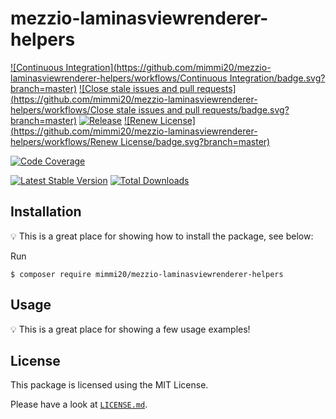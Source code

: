 # mezzio-laminasviewrenderer-helpers

[![Continuous Integration](https://github.com/mimmi20/mezzio-laminasviewrenderer-helpers/workflows/Continuous Integration/badge.svg?branch=master)](https://github.com/mimmi20/mezzio-laminasviewrenderer-helpers/actions)
[![Close stale issues and pull requests](https://github.com/mimmi20/mezzio-laminasviewrenderer-helpers/workflows/Close stale issues and pull requests/badge.svg?branch=master)](https://github.com/mimmi20/mezzio-laminasviewrenderer-helpers/actions)
[![Release](https://github.com/mimmi20/mezzio-laminasviewrenderer-helpers/workflows/Release/badge.svg?branch=master)](https://github.com/mimmi20/mezzio-laminasviewrenderer-helpers/actions)
[![Renew License](https://github.com/mimmi20/mezzio-laminasviewrenderer-helpers/workflows/Renew License/badge.svg?branch=master)](https://github.com/mimmi20/mezzio-laminasviewrenderer-helpers/actions)

[![Code Coverage](https://codecov.io/gh/mimmi20/mezzio-laminasviewrenderer-helpers/branch/master/graph/badge.svg)](https://codecov.io/gh/mimmi20/mezzio-laminasviewrenderer-helpers)

[![Latest Stable Version](https://poser.pugx.org/mimmi20/mezzio-laminasviewrenderer-helpers/v/stable)](https://packagist.org/packages/mimmi20/mezzio-laminasviewrenderer-helpers)
[![Total Downloads](https://poser.pugx.org/mimmi20/mezzio-laminasviewrenderer-helpers/downloads)](https://packagist.org/packages/mimmi20/mezzio-laminasviewrenderer-helpers)

## Installation

:bulb: This is a great place for showing how to install the package, see below:

Run

```
$ composer require mimmi20/mezzio-laminasviewrenderer-helpers
```

## Usage

:bulb: This is a great place for showing a few usage examples!

## License

This package is licensed using the MIT License.

Please have a look at [`LICENSE.md`](LICENSE.md).

